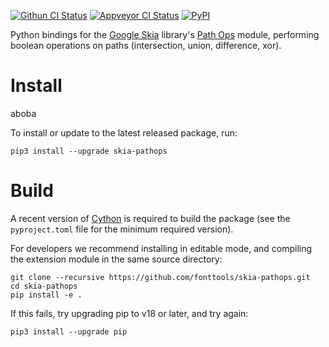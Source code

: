 [![Githun CI Status](https://github.com/fonttools/skia-pathops/workflows/Build%20+%20Deploy/badge.svg)](https://github.com/fonttools/skia-pathops/actions?query=workflow%3A%22Build+%2B+Deploy%22)
[![Appveyor CI Status](https://ci.appveyor.com/api/projects/status/jv7g1e0m0vyopbej?svg=true)](https://ci.appveyor.com/project/fonttools/skia-pathops/branch/master)
[![PyPI](https://img.shields.io/pypi/v/skia-pathops.svg)](https://pypi.org/project/skia-pathops/)

Python bindings for the [Google Skia](https://skia.org) library's [Path
Ops](https://skia.org/docs/dev/present/pathops/) module, performing boolean
operations on paths (intersection, union, difference, xor).

Install
=======
aboba

To install or update to the latest released package, run:

    pip3 install --upgrade skia-pathops

Build
=====

A recent version of [Cython](https://github.com/cython/cython) is
required to build the package (see the `pyproject.toml` file for
the minimum required version).

For developers we recommend installing in editable mode, and 
compiling the extension module in the same source directory:
    
    git clone --recursive https://github.com/fonttools/skia-pathops.git
    cd skia-pathops
    pip install -e .
    
If this fails, try upgrading pip to v18 or later, and try again:

    pip3 install --upgrade pip
